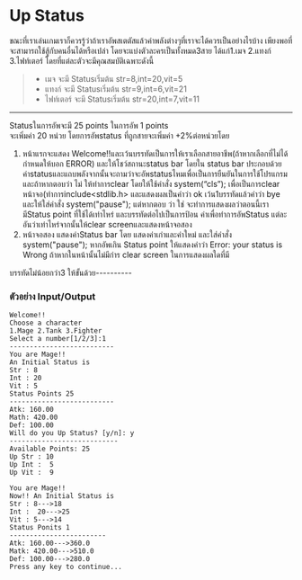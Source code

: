 # Up Status

ขณะที่เราเล่นเกมเราก็ควรรู้ว่าถ้าเราอัพสเตตัสแล้วค่าพลังต่างๆที่เราจะได้ควรเป็นอย่างไรบ้าง
เพียงพอที่จะสามารถใช้สู้กับคนอื่นได้หรือเปล่า โดยจะแบ่งตัวละครเป็นทั้งหมด3สาย ได้แก่1.เมจ 2.แทงก์ 3.ไฟท์เตอร์
โดยที่แต่ละตัวจะมีคุณสมบัติเฉพาะดังนี้
>- เมจ    จะมี Statusเริ่มต้น  str=8,int=20,vit=5
>- แทงก์   จะมี Statusเริ่มต้น  str=9,int=6,vit=21
>- ไฟท์เตอร์  จะมี Statusเริ่มต้น  str=20,int=7,vit=11
----------

 Statusในการอัพจะมี 25 points ในการอัพ 1 points  
 จะเพิ่มค่า 20 หน่วย  โดยการอัพstatus ที่ถูกสายจะเพิ่มค่า +2%ต่อหน่วยโดย
1. หน้าแรกจะแสดง Welcome!!และเว้นบรรทัดเป็นการให้เราเลือกสายอาชีพ(ถ้าหากเลือกที่ไม่ได้กำหนดให้บอก ERROR)
และให้โชว์สถานะstatus bar โดยใน status bar ประกอบด้วยค่าstatusและแถบพลังจากนั้นจะถามว่าจะอัพstatusไหมเพื่อเป็นการยืนยันในการใช้โปรแกรม และถ้าหากตอบว่า ไม่  ให้ทำการclear
โดยให้ใช้คำสั่ง system(“cls”); เพื่อเป็นการclear หน้าจอ(ทำการinclude<stdlib.h>
และแสดงผลเป็นคำว่า ok เว้น1บรรทัดแล้วคำว่า bye และให้ใส่คำสั่ง system("pause"); แต่หากตอบ
ว่า ใช่ จะทำการแสดงผลว่าตอนนี้เรามีStatus point ที่ใช้ได้เท่าไหร่ และบรรทัดต่อไปเป็นการป้อน
ค่าเพื่อทำการอัพStatus แต่ละอันว่าเท่าไหร่จากนั้นให้clear screenและแสดงหน้าจอสอง
2. หน้าจอสอง	แสดงค่าStatus bar โดย
แสดงค่าเก่าและค่าใหม่ และใส่คำสั่ง system("pause");
 หากอัพเกิน Status point ให้แสดงคำว่า
Error: your status is Wrong
ถ้าหากในหน้านั้นไม่มีกําร clear screen ในการแสดงผลใดที่มี

บรรทัดไม่น้อยกว่า3 ให้ขั้นด้วย----------

### ตัวอย่าง Input/Output 
```
Welcome!!
Choose a character
1.Mage 2.Tank 3.Fighter
Select a number[1/2/3]:1
--------------------------
You are Mage!!
An Initial Status is
Str : 8
Int : 20
Vit : 5
Status Points 25
--------------------------
Atk: 160.00
Math: 420.00 		
Def: 100.00
Will do you Up Status? [y/n]: y
---------------------------
Available Points: 25
Up Str : 10
Up Int :  5
Up Vit :  9
```
```
You are Mage!!
Now!! An Initial Status is
Str : 8--->18
Int :  20--->25
Vit : 5--->14
Status Ponits 1
------------------------
Atk: 160.00--->360.0
Matk: 420.00--->510.0
Def: 100.00--->280.0
Press any key to continue...
